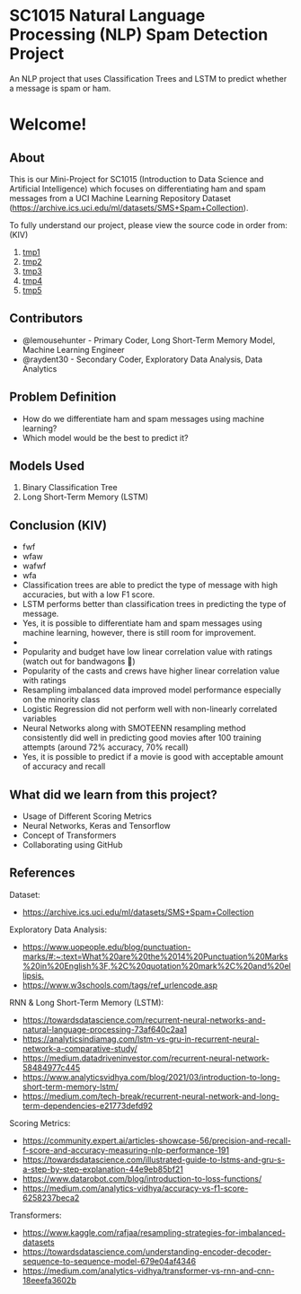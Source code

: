 # SC1015 Natural Language Processing (NLP) Spam Detection Project
An NLP project that uses Classification Trees and LSTM to predict whether a message is spam or ham.
# Welcome!

## About

This is our Mini-Project for SC1015 (Introduction to Data Science and Artificial Intelligence) which focuses on differentiating ham and spam messages from a UCI Machine Learning Repository Dataset (https://archive.ics.uci.edu/ml/datasets/SMS+Spam+Collection). 

To fully understand our project, please view the source code in order from: (KIV)

1. [tmp1](link)
2. [tmp2](link)
3. [tmp3](link)
4. [tmp4](link)
5. [tmp5](link)
  
## Contributors

- @lemousehunter - Primary Coder, Long Short-Term Memory Model, Machine Learning Engineer
- @raydent30 - Secondary Coder, Exploratory Data Analysis, Data Analytics

## Problem Definition

- How do we differentiate ham and spam messages using machine learning? 
- Which model would be the best to predict it?

## Models Used

1. Binary Classification Tree
2. Long Short-Term Memory (LSTM)

## Conclusion (KIV)

- fwf
- wfaw
- wafwf
- wfa
- Classification trees are able to predict the type of message with high accuracies, but with a low F1 score.
- LSTM performs better than classification trees in predicting the type of message. 
- Yes, it is possible to differentiate ham and spam messages using machine learning, however, there is still room for improvement.
-
- Popularity and budget have low linear correlation value with ratings (watch out for bandwagons 🤣)
- Popularity of the casts and crews have higher linear correlation value with ratings
- Resampling imbalanced data improved model performance especially on the minority class
- Logistic Regression did not perform well with non-linearly correlated variables
- Neural Networks along with SMOTEENN resampling method consistently did well in predicting good movies after 100 training attempts (around 72% accuracy, 70% recall)
- Yes, it is possible to predict if a movie is good with acceptable amount of accuracy and recall

## What did we learn from this project?

- Usage of Different Scoring Metrics
- Neural Networks, Keras and Tensorflow
- Concept of Transformers
- Collaborating using GitHub

## References

Dataset:
- <https://archive.ics.uci.edu/ml/datasets/SMS+Spam+Collection>

Exploratory Data Analysis:
- <https://www.uopeople.edu/blog/punctuation-marks/#:~:text=What%20are%20the%2014%20Punctuation%20Marks%20in%20English%3F,%2C%20quotation%20mark%2C%20and%20ellipsis.>
- <https://www.w3schools.com/tags/ref_urlencode.asp>

RNN & Long Short-Term Memory (LSTM):
- <https://towardsdatascience.com/recurrent-neural-networks-and-natural-language-processing-73af640c2aa1>
- <https://analyticsindiamag.com/lstm-vs-gru-in-recurrent-neural-network-a-comparative-study/>
- <https://medium.datadriveninvestor.com/recurrent-neural-network-58484977c445>
- <https://www.analyticsvidhya.com/blog/2021/03/introduction-to-long-short-term-memory-lstm/>
- <https://medium.com/tech-break/recurrent-neural-network-and-long-term-dependencies-e21773defd92>

Scoring Metrics:
- <https://community.expert.ai/articles-showcase-56/precision-and-recall-f-score-and-accuracy-measuring-nlp-performance-191>
- <https://towardsdatascience.com/illustrated-guide-to-lstms-and-gru-s-a-step-by-step-explanation-44e9eb85bf21>
- <https://www.datarobot.com/blog/introduction-to-loss-functions/>
- <https://medium.com/analytics-vidhya/accuracy-vs-f1-score-6258237beca2>

Transformers:
- <https://www.kaggle.com/rafjaa/resampling-strategies-for-imbalanced-datasets>
- <https://towardsdatascience.com/understanding-encoder-decoder-sequence-to-sequence-model-679e04af4346>
- <https://medium.com/analytics-vidhya/transformer-vs-rnn-and-cnn-18eeefa3602b>

